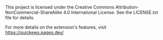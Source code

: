 This project is licensed under the Creative Commons Attribution-NonCommercial-ShareAlike 4.0 International License.
See the LICENSE.txt file for details.

For more details on the extension's features, visit https://quickews.pages.dev/
